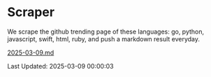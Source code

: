 # Scraper

We scrape the github trending page of these languages: go, python, javascript, swift, html, ruby, and push a markdown result everyday.

[2025-03-09.md](https://github.com/henson/Scraper/blob/master/2025-03-09.md)

Last Updated: 2025-03-09 00:00:03